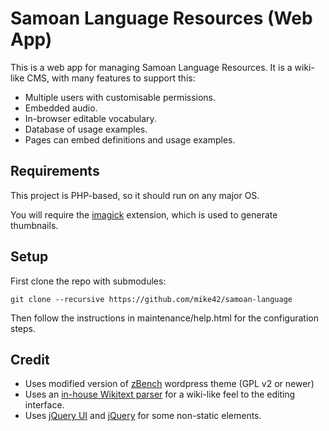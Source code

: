 Samoan Language Resources (Web App)
======
This is a web app for managing Samoan Language Resources. It is a wiki-like CMS, with many features to support this:
- Multiple users with customisable permissions.
- Embedded audio.
- In-browser editable vocabulary.
- Database of usage examples.
- Pages can embed definitions and usage examples.

Requirements
------------
This project is PHP-based, so it should run on any major OS.

You will require the [imagick](http://php.net/manual/en/book.imagick.php) extension, which is used to generate thumbnails.

Setup
-----
First clone the repo with submodules:

    git clone --recursive https://github.com/mike42/samoan-language

Then follow the instructions in maintenance/help.html for the configuration steps. 

Credit
------
* Uses modified version of [zBench](http://wordpress.org/extend/themes/zbench/developers/) wordpress theme (GPL v2 or newer)
* Uses an [in-house Wikitext parser](http://mike42.me/wikitext/) for a wiki-like feel to the editing interface.
* Uses [jQuery UI](http://jqueryui.com) and [jQuery](http://jquery.com) for some non-static elements.
